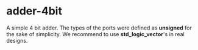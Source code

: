 # adder-4bit
A simple 4 bit adder. The types of the ports were defined as **unsigned**
for the sake of simplicity. We recommend to use **std_logic_vector**'s
in real designs.
